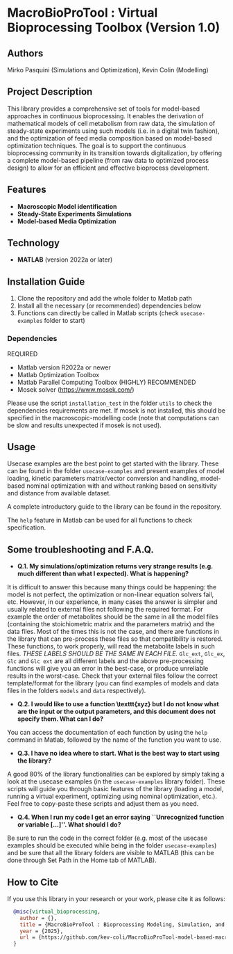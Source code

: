 # MacroBioProTool : Virtual Bioprocessing Toolbox (Version 1.0)

## Authors
Mirko Pasquini (Simulations and Optimization), Kevin Colin (Modelling)

## Project Description
This library provides a comprehensive set of tools for model-based approaches in continuous bioprocessing. It enables the derivation of mathematical models of cell metabolism from raw data, the simulation of steady-state experiments using such models (i.e. in a digital twin fashion), and the optimization of feed media composition based on model-based optimization techniques. The goal is to support the continuous bioprocessing community in its transition towards digitalization, by offering a complete model-based pipeline (from raw data to optimized process design) to allow for an efficient and effective bioprocess development.

## Features
- **Macroscopic Model identification**
- **Steady-State Experiments Simulations**
- **Model-based Media Optimization**

## Technology
- **MATLAB** (version 2022a or later)

## Installation Guide

1. Clone the repository and add the whole folder to Matlab path
2. Install all the necessary (or recommended) dependencies below
3. Functions can directly be called in Matlab scripts (check ```usecase-examples``` folder to start)

### Dependencies
REQUIRED
  - Matlab version R2022a or newer
  - Matlab Optimization Toolbox
  - Matlab Parallel Computing Toolbox
(HIGHLY) RECOMMENDED
  - Mosek solver (https://www.mosek.com/)

Please use the script ```installation_test``` in the folder ```utils``` to check the dependencies requirements are met. If mosek is not installed, this should be specified in the macroscopic-modelling code (note that computations can be slow and results unexpected if mosek is not used). 

## Usage
Usecase examples are the best point to get started with the library. These can be found in the folder ```usecase-examples``` and present examples of model loading, kinetic parameters matrix/vector conversion and handling, model-based nominal optimization with and without ranking based on sensitivity and distance from available dataset.

A complete introductory guide to the library can be found in the repository.

The ```help``` feature in Matlab can be used for all functions to check specification. 

## Some troubleshooting and F.A.Q.

- **Q.1. My simulations/optimization returns very strange results (e.g. much different than what I expected). What is happening?**

It is difficult to answer this because many things could be happening: the model is not perfect, the optimization or non-linear equation solvers fail, etc. However, in our experience, in many cases the answer is simpler and usually related to external files not following the required format. For example the order of metabolites should be the same in all the model files (containing the stoichiometric matrix and the parameters matrix) and the data files. Most of the times this is not the case, and there are functions in the library that can pre-process these files so that compatibility is restored. These functions, to work properly, will read the metabolite labels in such files. _THESE LABELS SHOULD BE THE SAME IN EACH FILE._ ``Glc_ext``, ``Glc_ex``, ``Glc`` and ``Glc ext`` are all different labels and the above pre-processing functions will give you an error in the best-case, or produce unreliable results in the worst-case. Check that your external files follow the correct template/format for the library (you can find examples of models and data files in the folders ```models``` and ```data``` respectively).  

- **Q.2. I would like to use a function \texttt{xyz} but I do not know what are the input or the output parameters, and this document does not specify them. What can I do?**

You can access the documentation of each function by using the ```help``` command in Matlab, followed by the name of the function you want to use.

- **Q.3. I have no idea where to start. What is the best way to start using the library?**

A good $80\%$ of the library functionalities can be explored by simply taking a look at the usecase examples (in the ```usecase-examples``` library folder). These scripts will guide you through basic features of the library (loading a model, running a virtual experiment, optimizing using nominal optimization, etc.). Feel free to copy-paste these scripts and adjust them as you need.

- **Q.4. When I run my code I get an error saying ``Unrecognized function or variable [...]''. What should I do?**

Be sure to run the code in the correct folder (e.g. most of the usecase examples should be executed while being in the folder ```usecase-examples```) and be sure that all the library folders are visible to MATLAB (this can be done through Set Path in the Home tab of MATLAB). 

## How to Cite
If you use this library in your research or your work, please cite it as follows:

```bibtex
  @misc{virtual_bioprocessing,
    author = {},
    title = {MacroBioProTool : Bioprocessing Modeling, Simulation, and Optimization Library},
    year = {2025},
    url = {https://github.com/kev-coli/MacroBioProTool-model-based-macroscopic-modeling-toolbox},
  }
```

